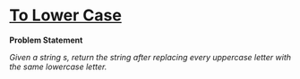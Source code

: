# [To Lower Case](https://leetcode.com/problems/to-lower-case/description/)

**Problem Statement**

_Given a string s, return the string after replacing every uppercase letter with the same lowercase letter._
